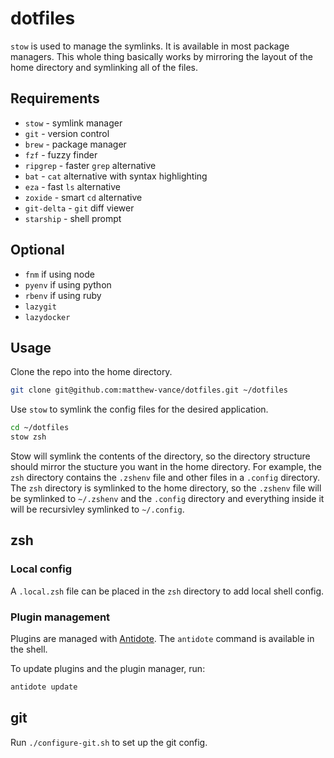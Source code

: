 # dotfiles

`stow` is used to manage the symlinks. It is available in most package managers.
This whole thing basically works by mirroring the layout of the home directory and symlinking all of the files.

## Requirements

- `stow` - symlink manager
- `git` - version control
- `brew` - package manager
- `fzf` - fuzzy finder
- `ripgrep` - faster `grep` alternative
- `bat` - `cat` alternative with syntax highlighting
- `eza` - fast `ls` alternative
- `zoxide` - smart `cd` alternative
- `git-delta` - `git` diff viewer
- `starship` - shell prompt

## Optional

- `fnm` if using node
- `pyenv` if using python
- `rbenv` if using ruby
- `lazygit`
- `lazydocker`

## Usage

Clone the repo into the home directory.

```sh
git clone git@github.com:matthew-vance/dotfiles.git ~/dotfiles
```

Use `stow` to symlink the config files for the desired application.

```sh
cd ~/dotfiles
stow zsh
```

Stow will symlink the contents of the directory, so the directory structure should mirror the stucture you want in the home directory. For example, the `zsh` directory contains the `.zshenv` file and other files in a `.config` directory. The `zsh` directory is symlinked to the home directory, so the `.zshenv` file will be symlinked to `~/.zshenv` and the `.config` directory and everything inside it will be recursivley symlinked to `~/.config`.

## zsh

### Local config

A `.local.zsh` file can be placed in the `zsh` directory to add local shell config.

### Plugin management

Plugins are managed with [Antidote](https://getantidote.github.io/). The `antidote` command is available in the shell.

To update plugins and the plugin manager, run:

```sh
antidote update
```

## git

Run `./configure-git.sh` to set up the git config.
